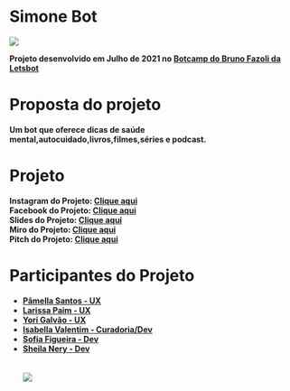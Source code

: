 
<h1><b>Simone Bot</h1> 
<img src="https://i.ibb.co/NCHFgg3/Simone-imagem.png">

Projeto desenvolvido em Julho de 2021 no <a href= 'https://www.linkedin.com/company/letsbot/'> Botcamp do Bruno Fazoli da Letsbot</a>
<h1> Proposta do projeto</h1>
Um bot que oferece dicas de saúde mental,autocuidado,livros,filmes,séries e podcast.
  <br>
  
  <h1>Projeto</h1>
  <b>Instagram do Projeto:</b> <a href= 'https://www.instagram.com/falacomsimone/'>Clique aqui</a><br>
  <b> Facebook do Projeto:</b> <a href= 'https://www.facebook.com/falacomsimone'>Clique aqui</a><br>
  <b> Slides do Projeto:</b> <a href= 'https://www.canva.com/design/DAEq33IX3HI/aeAyULWaKGvYs0S5pvHWEA/view?utm_content=DAEq33IX3HI&utm_campaign=designshare&utm_medium=link2&utm_source=sharebutton'>Clique aqui</a><br> 
  <b>Miro do Projeto:</b> <a href= 'https://miro.com/app/board/o9J_l4PtBYg=/?share_link_id=824191900123'>Clique aqui</a><br>
  <b> Pitch do Projeto:</b> <a href= 'https://www.youtube.com/watch?v=rrx4mOgEauM&ab_channel=SofiaBarbagelataFigueira'> Clique aqui</a><br> 

  <h1>Participantes do Projeto</h1> 
<ul>  
<li> <a href='https://www.linkedin.com/in/pamellasantos/'>Pâmella Santos - UX</a></li>
<li> <a href='https://www.linkedin.com/in/larissapaim/'>Larissa Paim - UX</a></li>
<li><a href='https://www.linkedin.com/in/yorigalvao/'>Yori Galvão - UX</a></li>
<li><a href='https://www.linkedin.com/in/isabellavalentim1/'> Isabella Valentim - Curadoria/Dev</a></li>
<li><a href='https://www.linkedin.com/in/sofiabfigueira/'>Sofia Figueira - Dev</a></li>
<li><a href='https://www.linkedin.com/in/sheila-nery/'>Sheila Nery - Dev</a></li>
  <br><br>
  <img src="https://i.ibb.co/9pYR3ZL/Projeto-de-Chatbots-relacionamentos-foto.png">
